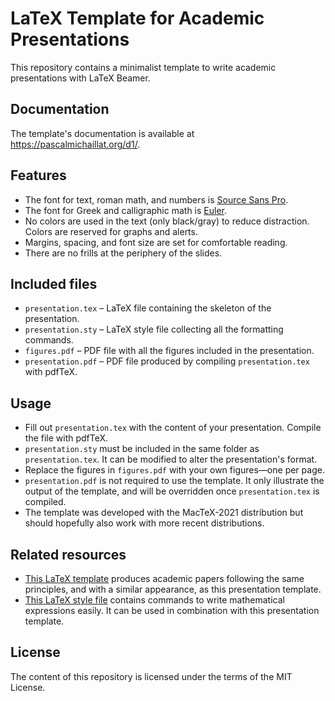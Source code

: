 # LaTeX Template for Academic Presentations

This repository contains a minimalist template to write academic presentations with LaTeX Beamer. 

## Documentation

The template's documentation is available at https://pascalmichaillat.org/d1/.

## Features

+ The font for text, roman math, and numbers is [Source Sans Pro](https://fonts.google.com/specimen/Source+Sans+Pro).
+ The font for Greek and calligraphic math is [Euler](http://luc.devroye.org/fonts-26139.html).
+ No colors are used in the text (only black/gray) to reduce distraction. Colors are reserved for graphs and alerts.
+ Margins, spacing, and font size are set for comfortable reading.
+ There are no frills at the periphery of the slides.

## Included files

+ `presentation.tex` –  LaTeX file containing the skeleton of the presentation.
+ `presentation.sty` –  LaTeX style file collecting all the formatting commands.
+ `figures.pdf` – PDF file with all the figures included in the presentation.
+ `presentation.pdf` – PDF file produced by compiling `presentation.tex` with pdfTeX.

## Usage

+ Fill out `presentation.tex` with the content of your presentation. Compile the file with pdfTeX.
+ `presentation.sty` must be included in the same folder as `presentation.tex`. It can be modified to alter the presentation's format.
+ Replace the figures in `figures.pdf` with your own figures—one per page.
+ `presentation.pdf` is not required to use the template. It only illustrate the output of the template, and will be overridden once `presentation.tex` is compiled.
+ The template was developed with the MacTeX-2021 distribution but should hopefully also work with more recent distributions. 

## Related resources

+ [This LaTeX template](https://github.com/pmichaillat/latex-paper) produces academic papers following the same principles, and with a similar appearance, as this presentation template. 
+ [This LaTeX style file](https://github.com/pmichaillat/latex-math) contains commands to write mathematical expressions easily. It can be used in combination with this presentation template.

## License

The content of this repository is licensed under the terms of the MIT License.
